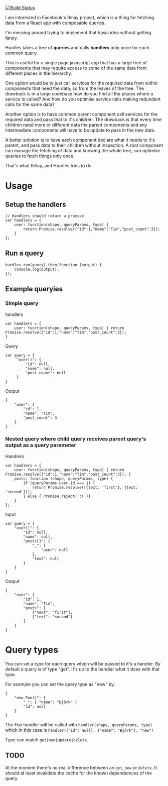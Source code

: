 [![Build Status](https://travis-ci.org/tims/hurdles.svg)](https://travis-ci.org/tims/hurdles)

I am interested in Facebook's Relay project, which is a thing for fetching data from a React app with composable queries.

I'm messing around trying to implement that basic idea without getting fancy.

Hurdles takes a tree of **queries** and calls **handlers** only once for each common query.

This is useful for a single page javascript app that has a large tree of components that may require access to some of
the same data from different places in the hierarchy.

One option would be to just call services for the required data from within components that need the data, 
so from the leaves of the tree. The drawback is in a large codebase how do you find all the places where 
a service is called? And how do you optimise service calls making redundant calls for the same data?

Another option is to have common parent component call services for the required data and pass that to it's children.
The drawback is that every time children need more or different data the parent components and any intermediate components
will have to be update to pass in the new data.

A better solution is to have each component declare what it needs to it's parent, and pass data to their 
children without inspection. A root component can manage the fetching of data and knowing the whole tree, can 
optimise queries to fetch things only once.

That's what Relay, and Hurdles tries to do. 

# Usage
 
## Setup the handlers

    // Handlers should return a promise
    var handlers = {
        user: function(shape, queryParams, type) { 
            return Promise.resolve({"id":1,"name":"Tim","post_count":3});
        }
    };

## Run a query 

    hurdles.run(query).then(function (output) {
        console.log(output);
    });


## Example queryies

###  Simple query

handlers 
    
    var handlers = {
        user: function(shape, queryParams, type) { return Promise.resolve({"id":1,"name":"Tim","post_count":3}); 
    }
    
Query

    var query = {
         "user()": {
             "id": null,
             "name": null,
             "post_count": null
         }
    }

Output

    {
        "user": {
            "id": 1,
            "name": "Tim",
            "post_count": 3
        }
    }

### Nested query where child query receives parent query's output as a query parameter

Handlers
 
    var handlers = {
        user: function(shape, queryParams, type) { return Promise.resolve({"id":1,"name":"Tim","post_count":3}); }
        posts: function (shape, queryParams, type) {
            if (queryParams.user.id === 1) {
                return Promise.resolve([{text: 'first'}, {text: 'second'}]);
            } else { Promise.reject(':(')}
        }
    };


Input
    
    var query = {
        "user()": {
            "id": null,
            "name": null,
            "posts[]": {
                "_": {
                    "user": null
                },
                "text": null
            }
        }
    }

Output
    
    {
        "user": {
            "id": 1,
            "name": "Tim",
            "posts": [
                {"text": "first"},
                {"text": "second"}
            ]
        }
    }



# Query types

You can set a type for each query which will be passed to it's a handler. By default a query is of type "get". 
It's up to the handler what it does with that type. 

For example you can set the query type as "new" by: 

    {
        "new Foo()": {
            "_": { "name": "Björk" }
            "id": null    
        }
    }
 
 The Foo handler will be called with `handler(shape, queryParams, type)` which in this case is 
 `handler({"id": null}, {"name": "Björk"}, "new")`


Type can match `get|new|update|delete`.

## TODO 

At the moment there's no real difference between an `get`, `new` or `delete`. 
It should at least invalidate the cache for the known dependencies of the query.

